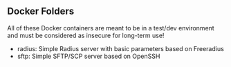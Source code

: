 ## Docker Folders

All of these Docker containers are meant to be in a test/dev environment and must be considered as insecure for long-term use!

- radius: Simple Radius server with basic parameters based on Freeradius
- sftp:   Simple SFTP/SCP server based on OpenSSH
